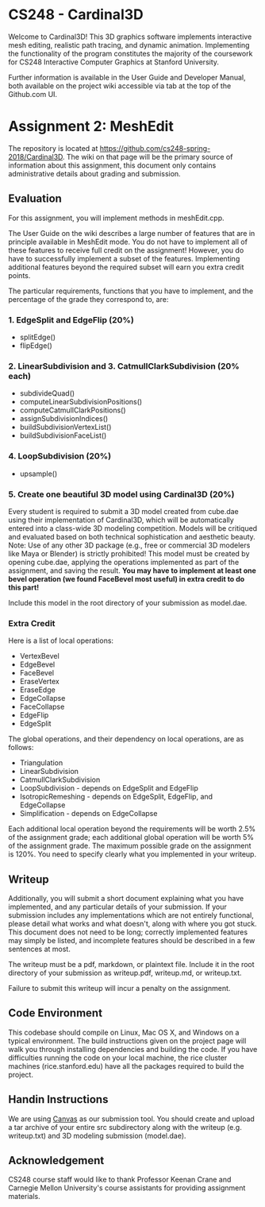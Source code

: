 # CS248 - Cardinal3D

Welcome to Cardinal3D! This 3D graphics software implements interactive mesh
editing, realistic path tracing, and dynamic animation. Implementing the
functionality of the program constitutes the majority of the coursework for
CS248 Interactive Computer Graphics at Stanford University.

Further information is available in the User Guide and Developer Manual, both
available on the project wiki accessible via tab at the top of the Github.com UI.

# Assignment 2: MeshEdit
The repository is located at https://github.com/cs248-spring-2018/Cardinal3D. The wiki on that page will be the primary source of information about this assignment, this document only contains administrative details about grading and submission.

## Evaluation
For this assignment, you will implement methods in meshEdit.cpp.

The User Guide on the wiki describes a large number of features that are in principle available in MeshEdit mode. You do not have to implement all of these features to receive full credit on the assignment! However, you do have to successfully implement a subset of the features. Implementing additional features beyond the required subset will earn you extra credit points.

The particular requirements, functions that you have to implement, and the percentage of the grade they correspond to, are:

### 1. EdgeSplit and EdgeFlip (20%)

 - splitEdge()
 - flipEdge()
 
### 2. LinearSubdivision and 3. CatmullClarkSubdivision (20% each)

 - subdivideQuad()
 - computeLinearSubdivisionPositions()
 - computeCatmullClarkPositions()
 - assignSubdivisionIndices()
 - buildSubdivisionVertexList()
 - buildSubdivisionFaceList()
 
### 4. LoopSubdivision (20%)

 - upsample()
 
### 5. Create one beautiful 3D model using Cardinal3D (20%)

Every student is required to submit a 3D model created from cube.dae using their implementation of Cardinal3D, which will be automatically entered into a class-wide 3D modeling competition. Models will be critiqued and evaluated based on both technical sophistication and aesthetic beauty. Note: Use of any other 3D package (e.g., free or commercial 3D modelers like Maya or Blender) is strictly prohibited! This model must be created by opening cube.dae, applying the operations implemented as part of the assignment, and saving the result.
**You may have to implement at least one bevel operation (we found FaceBevel most useful) in extra credit to do this part!**

Include this model in the root directory of your submission as model.dae.

### Extra Credit

Here is a list of local operations:

 - VertexBevel
 - EdgeBevel
 - FaceBevel
 - EraseVertex
 - EraseEdge
 - EdgeCollapse
 - FaceCollapse
 - EdgeFlip
 - EdgeSplit

The global operations, and their dependency on local operations, are as follows:

 - Triangulation
 - LinearSubdivision
 - CatmullClarkSubdivision
 - LoopSubdivision - depends on EdgeSplit and EdgeFlip
 - IsotropicRemeshing - depends on EdgeSplit, EdgeFlip, and EdgeCollapse
 - Simplification - depends on EdgeCollapse
 
Each additional local operation beyond the requirements will be worth 2.5% of the assignment grade; each additional global operation will be worth 5% of the assignment grade. The maximum possible grade on the assignment is 120%. You need to specify clearly what you implemented in your writeup.

## Writeup
Additionally, you will submit a short document explaining what you have implemented, and any particular details of your submission. If your submission includes any implementations which are not entirely functional, please detail what works and what doesn't, along with where you got stuck. This document does not need to be long; correctly implemented features may simply be listed, and incomplete features should be described in a few sentences at most.

The writeup must be a pdf, markdown, or plaintext file. Include it in the root directory of your submission as writeup.pdf, writeup.md, or writeup.txt.

Failure to submit this writeup will incur a penalty on the assignment.

## Code Environment
This codebase should compile on Linux, Mac OS X, and Windows on a typical environment. The build instructions given on the project page will walk you through installing dependencies and building the code. If you have difficulties running the code on your local machine, the rice cluster machines (rice.stanford.edu) have all the packages required to build the project.

## Handin Instructions
We are using [Canvas](https://canvas.stanford.edu) as our submission tool. You should create and upload a tar archive of your entire src subdirectory along with the writeup (e.g. writeup.txt) and 3D modeling submission (model.dae).

## Acknowledgement

CS248 course staff would like to thank Professor Keenan Crane and Carnegie Mellon University's course assistants for providing assignment materials.
